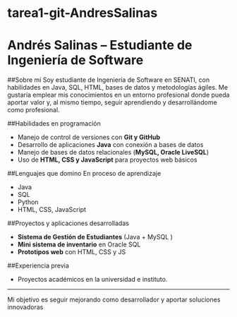 # tarea1-git-AndresSalinas

#  Andrés Salinas – Estudiante de Ingeniería de Software 

##Sobre mí
Soy estudiante de Ingeniería de Software en SENATI, con habilidades en Java, SQL, HTML, bases de datos y metodologías ágiles. Me gustaría emplear mis conocimientos en un entorno profesional donde pueda aportar valor y, al mismo tiempo, seguir aprendiendo y desarrollándome como profesional.


##Habilidades en programación
- Manejo de control de versiones con **Git y GitHub**  
- Desarrollo de aplicaciones **Java** con conexión a bases de datos  
- Manejo de bases de datos relacionales (**MySQL, Oracle LiveSQL**)  
- Uso de **HTML, CSS y JavaScript** para proyectos web básicos  

##Lenguajes que domino
En proceso de aprendizaje
- Java
- SQL
- Python
- HTML, CSS, JavaScript

##Proyectos y aplicaciones desarrolladas
- **Sistema de Gestión de Estudiantes** (Java + MySQL )  
- **Mini sistema de inventario** en Oracle SQL  
- **Prototipos web** con HTML, CSS y JS  

##Experiencia previa
- Proyectos académicos en la universidad e instituto.   

---
Mi objetivo es seguir mejorando como desarrollador y aportar soluciones innovadoras 
